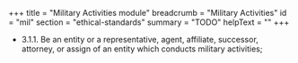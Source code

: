 +++
title = "Military Activities module"
breadcrumb = "Military Activities"
id = "mil"
section = "ethical-standards"
summary = "TODO"
helpText = ""
+++

- 3.1.1. Be an entity or a representative, agent, affiliate, successor, attorney, or assign of an entity which conducts military activities;
